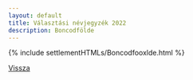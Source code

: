 ```yaml
---
layout: default
title: Választási névjegyzék 2022
description: Boncodfölde
---
```


{% include settlementHTMLs/Boncodfooxlde.html %}

[Vissza](../)